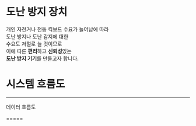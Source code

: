 # **도난 방지 장치**


개인 자전거나 전동 킥보드 수요가 늘어남에 따라  
도난 방지나 도난 감지에 대한  
수요도 저절로 늘 것이므로  
이에 따른 **편리**하고 **신뢰성**있는  
**도난 방지 기기**를 만들고자 합니다. 



시스템 흐름도
============




* * *

데이터 흐름도  

=====
